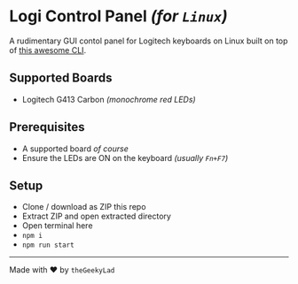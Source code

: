 # Logi Control Panel _(for `Linux`)_

A rudimentary GUI contol panel for Logitech keyboards on Linux built on top of [this awesome CLI](https://github.com/MatMoul/g810-led).

## Supported Boards

- Logitech G413 Carbon _(monochrome red LEDs)_

## Prerequisites

- A supported board _of course_
- Ensure the LEDs are ON on the keyboard _(usually `Fn+F7`)_

## Setup

- Clone / download as ZIP this repo
- Extract ZIP and open extracted directory
- Open terminal here
- `npm i`
- `npm run start`

---

Made with :heart: by `theGeekyLad`